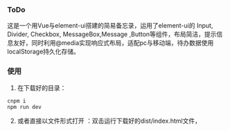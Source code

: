 ### ToDo

这是一个用Vue与element-ui搭建的简易备忘录，运用了element-ui的 Input, Divider, Checkbox, MessageBox,Message ,Button等组件，布局简洁，提示信息友好，同时利用@media实现响应式布局，适配pc与移动端，待办数据使用localStorage持久化存储。

### 使用

1. 在下载好的目录：

```shell
cnpm i
npm run dev
```

2. 或者直接以文件形式打开 ：双击运行下载好的dist/index.html文件，
